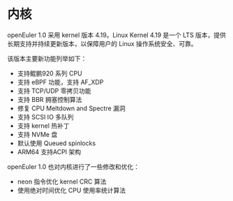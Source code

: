 # 内核<a name="ZH-CN_TOPIC_0185681957"></a>

openEuler 1.0 采用 kernel 版本 4.19。Linux Kernel 4.19 是一个 LTS 版本，提供长期支持并持续更新版本，以保障用户的 Linux 操作系统安全、可靠。

该版本主要新功能列举如下：

-   支持鲲鹏920 系列 CPU
-   支持 eBPF 功能，支持 AF\_XDP
-   支持 TCP/UDP 零拷贝功能
-   支持 BBR 拥塞控制算法
-   修复 CPU Meltdown and Spectre 漏洞
-   支持 SCSI IO 多队列
-   支持 kernel 热补丁
-   支持 NVMe 盘
-   默认使用 Queued spinlocks
-   ARM64 支持ACPI 架构

openEuler 1.0 也对内核进行了一些修改和优化：

-   neon 指令优化 kernel CRC 算法
-   使用绝对时间优化 CPU 使用率统计算法

